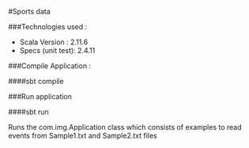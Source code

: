 #Sports data

###Technologies used :

- Scala Version    : 2.11.6
- Specs (unit test): 2.4.11

###Compile Application :

####sbt compile

###Run application 

####sbt run 

 Runs the com.img.Application class which consists of examples to read events from Sample1.txt and Sample2.txt files
